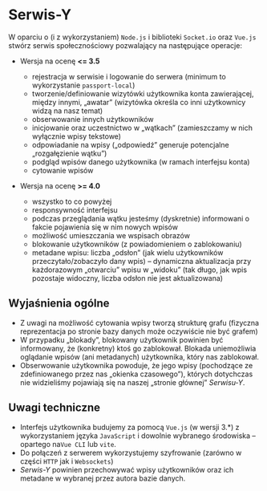 # Serwis-Y

W oparciu o (i z wykorzystaniem) `Node.js` i biblioteki `Socket.io` oraz `Vue.js` stwórz serwis społecznościowy pozwalający na następujące operacje:

- Wersja na ocenę **<= 3.5**

  - rejestracja w serwisie i logowanie do serwera (minimum to wykorzystanie `passport-local`)
  - tworzenie/definiowanie wizytówki użytkownika konta zawierającej, między innymi, „awatar” (wizytówka określa co inni użytkownicy widzą na nasz temat)
  - obserwowanie innych użytkowników
  - inicjowanie oraz uczestnictwo w „wątkach” (zamieszczamy w nich wyłącznie wpisy tekstowe)
  - odpowiadanie na wpisy („odpowiedź” generuje potencjalne „rozgałęzienie wątku”)
  - podgląd wpisów danego użytkownika (w ramach interfejsu konta)
  - cytowanie wpisów

- Wersja na ocenę **>= 4.0**
  - wszystko to co powyżej
  - responsywność interfejsu
  - podczas przeglądania wątku jesteśmy (dyskretnie) informowani o fakcie pojawienia się w nim nowych wpisów
  - możliwość umieszczania we wspisach obrazów
  - blokowanie użytkowników (z powiadomieniem o zablokowaniu)
  - metadane wpisu: liczba „odsłon” (jak wielu użytkowników przeczytało/zobaczyło dany wpis) – dynamiczna aktualizacja przy każdorazowym „otwarciu” wpisu w „widoku” (tak długo, jak wpis pozostaje widoczny, liczba odsłon nie jest aktualizowana)

## Wyjaśnienia ogólne

- Z uwagi na możliwość cytowania wpisy tworzą strukturę grafu (fizyczna reprezentacja po stronie bazy danych może oczywiście nie być grafem)
- W przypadku „blokady”, blokowany użytkownik powinien być informowany, że (konkretny) ktoś go zablokował. Blokada uniemożliwia oglądanie wpisów (ani metadanych) użytkownika, który nas zablokował.
- Obserwowanie użytkownika powoduje, że jego wpisy (pochodzące ze zdefiniowanego przez nas „okienka czasowego”), których dotychczas nie widzieliśmy pojawiają się na naszej „stronie głównej” _Serwisu-Y_.

## Uwagi techniczne

- Interfejs użytkownika budujemy za pomocą `Vue.js` (w wersji 3.\*) z wykorzystaniem języka `JavaScript` i dowolnie wybranego środowiska – opartego na`Vue CLI` lub `vite`.
- Do połączeń z serwerem wykorzystujemy szyfrowanie (zarówno w części `HTTP` jak i `Websockets`)
- _Serwis-Y_ powinien przechowywać wpisy użytkowników oraz ich metadane w wybranej przez autora bazie danych.
